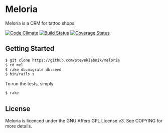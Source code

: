 Meloria
=======

Meloria is a CRM for tattoo shops.

[![Code Climate](https://codeclimate.com/github/steveklabnik/meloria.png)](https://codeclimate.com/github/steveklabnik/mel) [![Build Status](https://travis-ci.org/steveklabnik/meloria.png)](https://travis-ci.org/steveklabnik/mel) [![Coverage Status](https://coveralls.io/repos/steveklabnik/meloria/badge.png)](https://coveralls.io/r/steveklabnik/meloria)

Getting Started
---------------

```bash
$ git clone https://github.com/steveklabnik/meloria
$ cd mel
$ rake db:migrate db:seed
$ bin/rails s
```

To run the tests, simply

```bash
$ rake
```


License
-------

Meloria is licenced under the GNU Affero GPL License v3. See COPYING for more
details.

